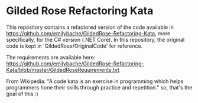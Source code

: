 # Gilded Rose Refactoring Kata

This repository contains a refactored version of the code available in https://github.com/emilybache/GildedRose-Refactoring-Kata, more specifically, for the C# version (.NET Core). In this repository, the original code is kept in 'GildedRose/OriginalCode' for reference.

The requirements are available here: https://github.com/emilybache/GildedRose-Refactoring-Kata/blob/master/GildedRoseRequirements.txt

From Wikipedia: "A code kata is an exercise in programming which helps programmers hone their skills through practice and repetition." so, that's the goal of this :) 